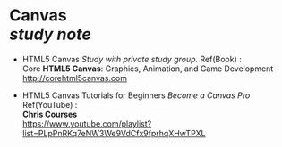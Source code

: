 Canvas <br> _study note_
========================

* HTML5 Canvas
_Study with private study group._
Ref(Book) : <br />
Core __HTML5 Canvas__: Graphics, Animation, and Game Development <br />
<http://corehtml5canvas.com>

* HTML5 Canvas Tutorials for Beginners
_Become a Canvas Pro_
Ref(YouTube) : <br />
__Chris Courses__<br />
<https://www.youtube.com/playlist?list=PLpPnRKq7eNW3We9VdCfx9fprhqXHwTPXL>
